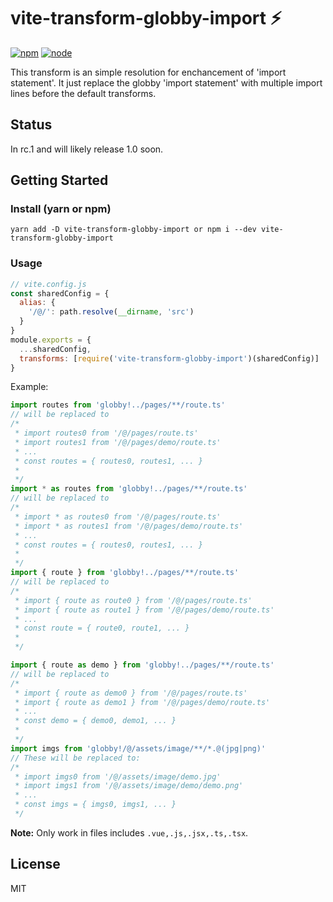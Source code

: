 # vite-transform-globby-import ⚡

[![npm][npm-img]][npm-url]
[![node][node-img]][node-url]

This transform is an simple resolution for enchancement of 'import statement'. It just replace the globby 'import statement' with multiple import lines before the default transforms.

## Status

In rc.1 and will likely release 1.0 soon.

## Getting Started

### Install (yarn or npm)

`yarn add -D vite-transform-globby-import or npm i --dev vite-transform-globby-import`

### Usage

```javascript
// vite.config.js
const sharedConfig = {
  alias: {
    '/@/': path.resolve(__dirname, 'src')
  }
}
module.exports = {
  ...sharedConfig,
  transforms: [require('vite-transform-globby-import')(sharedConfig)]
}
```

Example: 

```ts
import routes from 'globby!../pages/**/route.ts'
// will be replaced to 
/*
 * import routes0 from '/@/pages/route.ts'
 * import routes1 from '/@/pages/demo/route.ts'
 * ...
 * const routes = { routes0, routes1, ... }
 *
 */
import * as routes from 'globby!../pages/**/route.ts'
// will be replaced to 
/*
 * import * as routes0 from '/@/pages/route.ts'
 * import * as routes1 from '/@/pages/demo/route.ts'
 * ...
 * const routes = { routes0, routes1, ... }
 *
 */
import { route } from 'globby!../pages/**/route.ts'
// will be replaced to 
/*
 * import { route as route0 } from '/@/pages/route.ts'
 * import { route as route1 } from '/@/pages/demo/route.ts'
 * ...
 * const route = { route0, route1, ... }
 *
 */

import { route as demo } from 'globby!../pages/**/route.ts'
// will be replaced to 
/*
 * import { route as demo0 } from '/@/pages/route.ts'
 * import { route as demo1 } from '/@/pages/demo/route.ts'
 * ...
 * const demo = { demo0, demo1, ... }
 *
 */
import imgs from 'globby!/@/assets/image/**/*.@(jpg|png)'
// These will be replaced to:
/*
 * import imgs0 from '/@/assets/image/demo.jpg'
 * import imgs1 from '/@/assets/image/demo/demo.png'
 * ...
 * const imgs = { imgs0, imgs1, ... }
 */
```

**Note:** Only work in files includes `.vue,.js,.jsx,.ts,.tsx`.

## License

MIT

[npm-img]: https://img.shields.io/badge/npm-v1.0.0--rc.1-green.svg
[npm-url]: https://npmjs.com/package/vite-transform-globby-import
[node-img]: https://img.shields.io/node/v/vite.svg
[node-url]: https://nodejs.org/en/about/releases/

<!-- [unix-ci-img]: https://circleci.com/gh/vitejs/vite.svg?style=shield
[unix-ci-url]: https://app.circleci.com/pipelines/github/vitejs/vite
[windows-ci-img]: https://ci.appveyor.com/api/projects/status/0q4j8062olbcs71l/branch/master?svg=true
[windows-ci-url]: https://ci.appveyor.com/project/yyx990803/vite/branch/master -->

